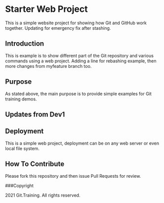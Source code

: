 # Starter Web Project

This is a simple website project for showing how Git and GitHub work together.
Updating for emergency fix after stashing.

## Introduction

This is example is to show different part of the Git repository
and various commands using a web project. Adding a line for rebashing example,
then more changes from myfeature branch too.


## Purpose

As stated above, the main purpose is to provide
simple examples for Git training demos.

## Updates from Dev1

## Deployment

This is a simple web project, deployment can be
on any web server or even local file system.

## How To Contribute

Please fork this repository and then issue Pull Requests for
review.

###Copyright

2021 Git.Training. All rights reserved.
